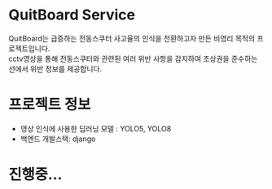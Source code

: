 # QuitBoard Service
QuitBoard는 급증하는 전동스쿠터 사고율의 인식을 전환하고자 만든 비영리 목적의 프로젝트입니다.  
cctv영상을 통해 전동스쿠터와 관련된 여러 위반 사항을 감지하여 초상권을 준수하는 선에서 위반 정보를 제공합니다. 

# 프로젝트 정보
 - 영상 인식에 사용한 딥러닝 모델 : YOLO5, YOLO8
 - 백엔드 개발스택: django

# 진행중...
